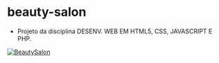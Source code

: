 # beauty-salon

- Projeto da disciplina DESENV. WEB EM HTML5, CSS, JAVASCRIPT E PHP.

<a href="https://matheuscostadesign.github.io/nlw6-beauty-salon/"><img src="assets/.github/landing.png" alt="BeautySalon"></a>
